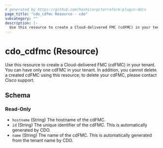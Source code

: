 ```yaml
---
# generated by https://github.com/hashicorp/terraform-plugin-docs
page_title: "cdo_cdfmc Resource - cdo"
subcategory: ""
description: |-
  Use this resource to create a Cloud-delivered FMC (cdFMC) in your tenant. You can have only one cdFMC in your tenant. In addition, you cannot delete a created cdFMC using this resource; to delete your cdFMC, please contact Cisco support.
---
```


# cdo_cdfmc (Resource)

Use this resource to create a Cloud-delivered FMC (cdFMC) in your tenant. You can have only one cdFMC in your tenant. In addition, you cannot delete a created cdFMC using this resource; to delete your cdFMC, please contact Cisco support.



<!-- schema generated by tfplugindocs -->
## Schema

### Read-Only

- `hostname` (String) The hostname of the cdFMC.
- `id` (String) The unique identifier of the cdFMC. This is automatically generated by CDO.
- `name` (String) The name of the cdFMC. This is automatically generated from the tenant name by CDO.
